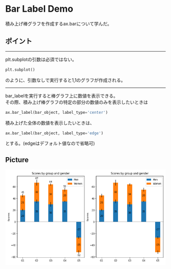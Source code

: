 # Bar Label Demo

積み上げ棒グラフを作成するax.barについて学んだ。

## ポイント

---

plt.subplotの引数は必須ではない。
```python
plt.subplot()
```
のように、引数なしで実行すると1,1のグラフが作成される。

---

bar_labelを実行すると棒グラフ上に数値を表示できる。  
その際、積み上げ棒グラフの特定の部分の数値のみを表示したいときは  

```python
ax.bar_label(bar_object, label_type='center')
```

積み上げた全体の数値を表示したいときは、
```python
ax.bar_label(bar_object, label_type='edge')
```
とする。(edgeはデフォルト値なので省略可)


## Picture
<p align="center">
  <img height="300" src="main.png" alt="figure">
</p>
